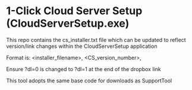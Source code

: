 # 1-Click Cloud Server Setup (CloudServerSetup.exe)

This repo contains the cs_installer.txt file which can be updated to reflect version/link changes within the CloudServerSetup application 

Format is: <installer_filename>, <CS_version_number>, <dropbox link> 

Ensure ?dl=0 is changed to ?dl=1 at the end of the dropbox link

This tool adopts the same base code for downloads as SupportTool

